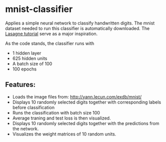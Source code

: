 # mnist-classifier
Applies a simple neural network to classify handwritten digits. The mnist dataset needed to run this classifier is automatically downloaded. The [Lasagne tutorial](http://lasagne.readthedocs.org/en/latest/user/tutorial.html) serve as a major inspiration.

As the code stands, the classifier runs with
- 1 hidden layer
- 625 hidden units
- A batch size of 100
- 100 epochs

## Features:
- Loads the image files from: http://yann.lecun.com/exdb/mnist/
- Displays 10 randomly selected digits together with corresponding labels before classification
- Runs the classification with batch size 100
- Average traning and test loss is then visualized.
- Displays 10 randomly selected digits together with the predictions from the network.
- Visualizes the weight matrices of 10 random units.
